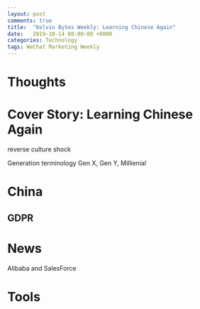 ```yaml
---
layout: post
comments: true
title:  "Kelvin Bytes Weekly: Learning Chinese Again"
date:   2019-10-14 08:00:00 +0800
categories: Technology
tags: WeChat Marketing Weekly
---
```


# Thoughts 

# Cover Story: Learning Chinese Again
reverse culture shock

Generation terminology
Gen X, Gen Y, Millienial 

# China
## GDPR

# News
Alibaba and SalesForce 

# Tools







